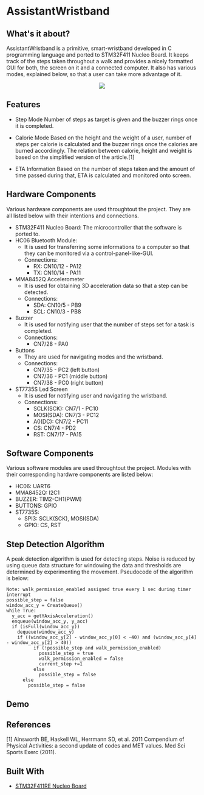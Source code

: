 # AssistantWristband

## What's it about?

AssistantWristband is a primitive, smart-wristband developed in C programming language and ported to STM32F411 Nucleo Board. It keeps track of the steps taken throughout a walk and provides a nicely formatted GUI for both, the screen on it and a connected computer. It also has various modes, explained below, so that a user can take more advantage of it.

<p align="center">
  <img src="https://user-images.githubusercontent.com/23126077/87705015-edb7d300-c7a5-11ea-8c40-0abedbc965c5.jpg" />
</p>

## Features

* Step Mode
Number of steps as target is given and the buzzer rings once it is completed.

* Calorie Mode
Based on the height and the weight of a user, number of steps per calorie is calculated and the buzzer rings once the calories are burned accordingly. The relation between calorie, height and weight is based on the simplified version of the article.[1]

* ETA Information
Based on the number of steps taken and the amount of time passed during that, ETA is calculated and monitored onto screen.

## Hardware Components
Various hardware components are used throughtout the project. They are all listed below with their intentions and connections.

* STM32F411 Nucleo Board: The microcontroller that the software is ported to.
* HC06 Bluetooth Module:
  - It is used for transferring some informations to a computer so that they can be monitored via a control-panel-like-GUI.
  - Connections:
    - RX: CN10/12 - PA12
    - TX: CN10/14 - PA11
* MMA8452Q Accelerometer
  - It is used for obtaining 3D acceleration data so that a step can be detected.
  - Connections:
    - SDA: CN10/5 - PB9
    - SCL: CN10/3 - PB8
* Buzzer
  - It is used for notifying user that the number of steps set for a task is completed.
  - Connections:
    - CN7/28 - PA0
* Buttons
  - They are used for navigating modes and the wristband.
  - Connections:
    - CN7/35 - PC2 (left button)
    - CN7/36 - PC1 (middle button)
    - CN7/38 - PC0 (right button)
* ST7735S Led Screen
  - It is used for notifying user and navigating the wristband.
  - Connections:
    - SCLK(SCK): CN7/1 - PC10
    - MOSI(SDA): CN7/3 - PC12
    - A0(DC): CN7/2 - PC11
    - CS: CN7/4 - PD2
    - RST: CN7/17 - PA15

## Software Components
Various software modules are used throughtout the project. Modules with their corresponding hardwre components are listed below:
  - HC06: UART6
  - MMA8452Q: I2C1
  - BUZZER: TIM2-CH1(PWM)
  - BUTTONS: GPIO
  - ST7735S:
    - SPI3: SCLK(SCK), MOSI(SDA)
    - GPIO: CS, RST

## Step Detection Algorithm
A peak detection algorithm is used for detecting steps. Noise is reduced by using queue data structure for windowing the data and thresholds are determined by experimenting the movement. Pseudocode of the algorithm is below:

```
Note: walk_permission_enabled assigned true every 1 sec during timer interrupt
possible_step = false
window_acc_y = CreateQueue()
while True:
  y_acc = getYAxisAcceleration()
  enqueue(window_acc_y, y_acc)
  if (isFull(window_acc_y)) 
    dequeue(window_acc_y)
    if ((window_acc_y[2] - window_acc_y[0] < -40) and (window_acc_y[4] - window_acc_y[2] > 40)) 
          if (!possible_step and walk_permission_enabled) 
            possible_step = true
            walk_permission_enabled = false
            current_step +=1
          else 
            possible_step = false
      else 
        possible_step = false
```


## Demo

## References

[1] Ainsworth BE, Haskell WL, Herrmann SD, et al. 2011 Compendium of Physical Activities: a second update of codes and MET values. Med Sci Sports Exerc (2011).

## Built With
* [STM32F411RE Nucleo Board](https://www.st.com/en/evaluation-tools/nucleo-f411re.html)
